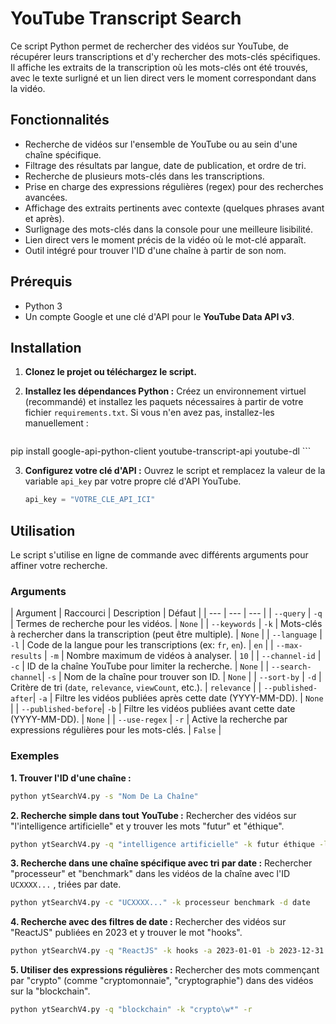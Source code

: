 # YouTube Transcript Search

Ce script Python permet de rechercher des vidéos sur YouTube, de récupérer leurs transcriptions et d'y rechercher des mots-clés spécifiques. Il affiche les extraits de la transcription où les mots-clés ont été trouvés, avec le texte surligné et un lien direct vers le moment correspondant dans la vidéo.

## Fonctionnalités

- Recherche de vidéos sur l'ensemble de YouTube ou au sein d'une chaîne spécifique.
- Filtrage des résultats par langue, date de publication, et ordre de tri.
- Recherche de plusieurs mots-clés dans les transcriptions.
- Prise en charge des expressions régulières (regex) pour des recherches avancées.
- Affichage des extraits pertinents avec contexte (quelques phrases avant et après).
- Surlignage des mots-clés dans la console pour une meilleure lisibilité.
- Lien direct vers le moment précis de la vidéo où le mot-clé apparaît.
- Outil intégré pour trouver l'ID d'une chaîne à partir de son nom.

## Prérequis

- Python 3
- Un compte Google et une clé d'API pour le **YouTube Data API v3**.

## Installation

1.  **Clonez le projet ou téléchargez le script.**

2.  **Installez les dépendances Python :**
    Créez un environnement virtuel (recommandé) et installez les paquets nécessaires à partir de votre fichier `requirements.txt`. Si vous n'en avez pas, installez-les manuellement :

    ```bash
pip install google-api-python-client youtube-transcript-api youtube-dl
    ```

3.  **Configurez votre clé d'API :**
    Ouvrez le script et remplacez la valeur de la variable `api_key` par votre propre clé d'API YouTube.

    ```python
    api_key = "VOTRE_CLE_API_ICI"
    ```

## Utilisation

Le script s'utilise en ligne de commande avec différents arguments pour affiner votre recherche.

### Arguments

| Argument | Raccourci | Description | Défaut |
| --- | --- | --- |
| `--query` | `-q` | Termes de recherche pour les vidéos. | `None` |
| `--keywords` | `-k` | Mots-clés à rechercher dans la transcription (peut être multiple). | `None` |
| `--language` | `-l` | Code de la langue pour les transcriptions (ex: `fr`, `en`). | `en` |
| `--max-results` | `-m` | Nombre maximum de vidéos à analyser. | `10` |
| `--channel-id` | `-c` | ID de la chaîne YouTube pour limiter la recherche. | `None` |
| `--search-channel`| `-s` | Nom de la chaîne pour trouver son ID. | `None` |
| `--sort-by` | `-d` | Critère de tri (`date`, `relevance`, `viewCount`, etc.). | `relevance` |
| `--published-after`| `-a` | Filtre les vidéos publiées après cette date (YYYY-MM-DD). | `None` |
| `--published-before`| `-b` | Filtre les vidéos publiées avant cette date (YYYY-MM-DD). | `None` |
| `--use-regex` | `-r` | Active la recherche par expressions régulières pour les mots-clés. | `False` |

### Exemples

**1. Trouver l'ID d'une chaîne :**

```bash
python ytSearchV4.py -s "Nom De La Chaîne"
```

**2. Recherche simple dans tout YouTube :**
Rechercher des vidéos sur "l'intelligence artificielle" et y trouver les mots "futur" et "éthique".

```bash
python ytSearchV4.py -q "intelligence artificielle" -k futur éthique -l fr
```

**3. Recherche dans une chaîne spécifique avec tri par date :**
Rechercher "processeur" et "benchmark" dans les vidéos de la chaîne avec l'ID `UCXXXX...` , triées par date.

```bash
python ytSearchV4.py -c "UCXXXX..." -k processeur benchmark -d date
```

**4. Recherche avec des filtres de date :**
Rechercher des vidéos sur "ReactJS" publiées en 2023 et y trouver le mot "hooks".

```bash
python ytSearchV4.py -q "ReactJS" -k hooks -a 2023-01-01 -b 2023-12-31
```

**5. Utiliser des expressions régulières :**
Rechercher des mots commençant par "crypto" (comme "cryptomonnaie", "cryptographie") dans des vidéos sur la "blockchain".

```bash
python ytSearchV4.py -q "blockchain" -k "crypto\w*" -r
```
